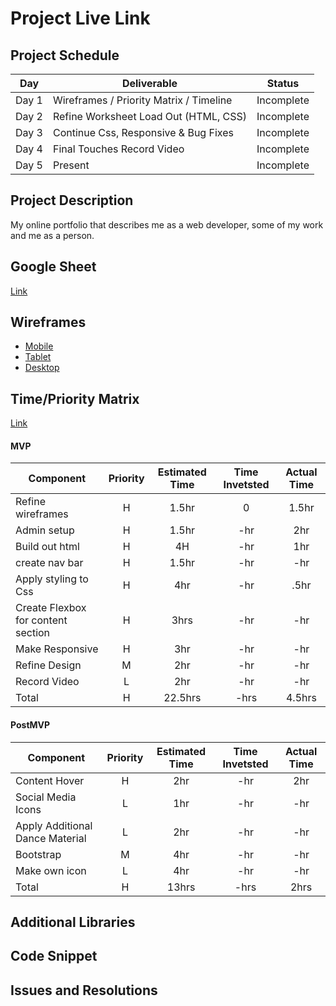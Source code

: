 # Project Live Link


## Project Schedule

|  Day | Deliverable | Status
|---|---| ---|
|Day 1| Wireframes / Priority Matrix / Timeline | Incomplete
|Day 2| Refine Worksheet Load Out (HTML, CSS) | Incomplete
|Day 3| Continue Css, Responsive & Bug Fixes | Incomplete
|Day 4| Final Touches Record Video | Incomplete
|Day 5| Present | Incomplete


## Project Description

My online portfolio that describes me as a web developer, some of my work and me as a person.

## Google Sheet

 [Link]() 

## Wireframes

- [Mobile](https://res.cloudinary.com/dz449ufvx/image/upload/v1591622250/Wireframes/Mobile.jpg)
- [Tablet](https://res.cloudinary.com/dz449ufvx/image/upload/v1591622245/Wireframes/Tablet.jpg)
- [Desktop](https://res.cloudinary.com/dz449ufvx/image/upload/v1591622242/Wireframes/Desktop.jpg)


## Time/Priority Matrix 

[Link]()



#### MVP
| Component | Priority | Estimated Time | Time Invetsted | Actual Time |
| --- | :---: |  :---: | :---: | :---: |
| Refine wireframes | H | 1.5hr | 0 | 1.5hr|
| Admin setup | H | 1.5hr | -hr | 2hr|
| Build out html | H | 4H | -hr | 1hr|
| create nav bar | H | 1.5hr| -hr | -hr |
| Apply styling to Css| H | 4hr | -hr | .5hr|
| Create Flexbox for content section | H | 3hrs| -hr | -hr |
| Make Responsive | H | 3hr | -hr | -hr|
| Refine Design | M | 2hr | -hr | -hr |
| Record Video | L | 2hr | -hr | -hr|
| Total | H | 22.5hrs| -hrs | 4.5hrs |

#### PostMVP
| Component | Priority | Estimated Time | Time Invetsted | Actual Time |
| --- | :---: |  :---: | :---: | :---: |
| Content Hover | H | 2hr | -hr | 2hr|
| Social Media Icons | L | 1hr | -hr | -hr|
| Apply Additional Dance Material | L | 2hr | -hr | -hr|
| Bootstrap | M | 4hr | -hr | -hr|
| Make own icon | L | 4hr | -hr | -hr|
| Total | H | 13hrs| -hrs | 2hrs |

## Additional Libraries


## Code Snippet


## Issues and Resolutions



